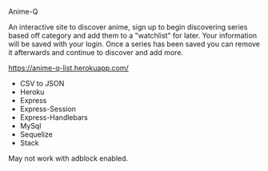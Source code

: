 Anime-Q

An interactive site to discover anime, sign up to begin discovering series based off category and add them to a "watchlist" for later. Your information will be saved with your login. Once a series has been saved you can remove it afterwards and continue to discover and add more.

<!-- Deployed Website on Heroku -->
https://anime-q-list.herokuapp.com/

<!-- Technologies used in app -->
- CSV to JSON
- Heroku
- Express
- Express-Session
- Express-Handlebars
- MySql
- Sequelize
- Stack


<!-- DISCLAIMER!! -->
May not work with adblock enabled.

